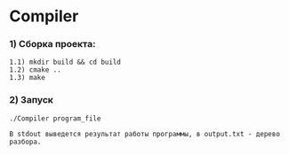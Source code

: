 # Compiler

### 1) Сборка проекта:

    1.1) mkdir build && cd build
    1.2) cmake ..
    1.3) make
    
### 2) Запуск
    ./Compiler program_file
    
    В stdout выведется результат работы программы, в output.txt - дерево разбора.
